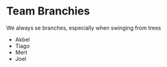 # Team Branchies

We always se branches, especially when swinging from trees

- Akbel
- Tiago
- Mert
- Joel
